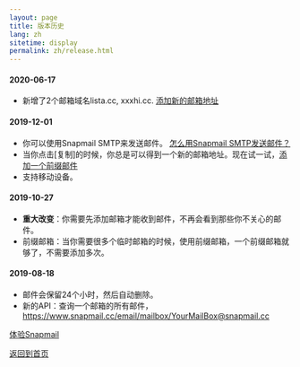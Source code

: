 ```yaml
---
layout: page
title: 版本历史
lang: zh
sitetime: display
permalink: zh/release.html
---
```


#### 2020-06-17

+ 新增了2个邮箱域名lista.cc, xxxhi.cc. <a target="_blank" href="https://www.snapmail.cc/#/addEmailBox">添加新的邮箱地址</a>

#### 2019-12-01

+ 你可以使用Snapmail SMTP来发送邮件。 <a target="_blank" href="https://www.snapmail.cc/blog/zh/2019/11/30/snapmail-smtp.html">怎么用Snapmail SMTP发送邮件？</a>
+ 当你点击[复制]的时候，你总是可以得到一个新的邮箱地址。现在试一试，<a target="_blank" href="https://www.snapmail.cc/#/addEmailBox">添加一个前缀邮件</a>
+ 支持移动设备。

#### 2019-10-27

+ __重大改变__：你需要先添加邮箱才能收到邮件，不再会看到那些你不关心的邮件。
+ 前缀邮箱：当你需要很多个临时邮箱的时候，使用前缀邮箱，一个前缀邮箱就够了，不需要添加多次。

#### 2019-08-18

+ 邮件会保留24个小时，然后自动删除。
+ 新的API：查询一个邮箱的所有邮件，<a target="_blank" href="https://www.snapmail.cc/email/mailbox/YourMailBox@snapmail.cc">https://www.snapmail.cc/email/mailbox/YourMailBox@snapmail.cc</a>

<a target="_blank" href="https://www.snapmail.cc"><i class="fa fa-envelope a"></i> 体验Snapmail </a>

<a href="https://www.snapmail.cc/blog/"><i class="fa fa-arrow-circle-left"></i> 返回到首页 </a>